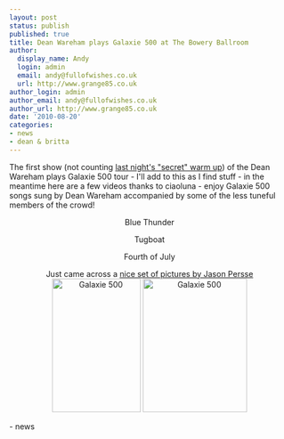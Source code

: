 ```yaml
---
layout: post
status: publish
published: true
title: Dean Wareham plays Galaxie 500 at The Bowery Ballroom
author:
  display_name: Andy
  login: admin
  email: andy@fullofwishes.co.uk
  url: http://www.grange85.co.uk
author_login: admin
author_email: andy@fullofwishes.co.uk
author_url: http://www.grange85.co.uk
date: '2010-08-20'
categories:
- news
- dean & britta
---
```

<div>The first show (not counting <a href="/2010/08/20/dean-wareham-plays-galaxie-500-secret-show-at-the-rock-shop/">last night&#039;s "secret" warm up</a>) of the Dean Wareham plays Galaxie 500 tour - I&#039;ll add to this as I find stuff - in the meantime here are a few videos thanks to ciaoluna - enjoy Galaxie 500 songs sung by Dean Wareham accompanied by some of the less tuneful members of the crowd!
<p />
<div style="text-align: center">Blue Thunder<br /><figure class="caption "><figcaption class="caption-text"></figcaption></figure>
<p />Tugboat<br /><figure class="caption "><figcaption class="caption-text"></figcaption></figure>
<p /> Fourth of July<br /><figure class="caption "><figcaption class="caption-text"></figcaption></figure>
<p /></div>
<div align="center">
<p>Just came across a <a href="http://www.flickr.com/photos/jasonpersse/sets/72157624768534816/with/4910683489/">nice set of pictures by Jason Persse</a><br/><a href="http://www.flickr.com/photos/jasonpersse/4910655261/" title="Galaxie 500 by Jason Persse, on Flickr"><img src="https://farm5.static.flickr.com/4136/4910655261_20f6149b61_m.jpg" width="159" height="240" alt="Galaxie 500" /></a> <a href="http://www.flickr.com/photos/jasonpersse/4911311288/" title="Galaxie 500 by Jason Persse, on Flickr"><img src="https://farm5.static.flickr.com/4081/4911311288_bed38d36c1_m.jpg" width="187" height="240" alt="Galaxie 500" /></a></p>
</div>
- news
</p></div>
